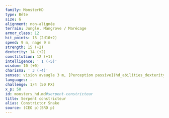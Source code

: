 ```yaml
---
family: MonsterHD
type: Bête
size: G
alignment: non-alignée
terrain: Jungle, Mangrove / Marécage
armor_class: 12
hit_points: 13 (2d10+2)
speed: 9 m, nage 9 m
strength: 15 (+2)
dexterity: 14 (+2)
constitution: 12 (+1)
intelligence: ' 1 (-5)'
wisdom: 10 (+0)
charisma: ' 3 (-4)'
senses: vision aveugle 3 m, [Perception passive](hd_abilities_dexterity_perception_passive.md) 10
languages: —
challenge: 1/4 (50 PX)
x_p: 50
id: monsters_hd.md#serpent-constricteur
title: Serpent constricteur
alias: Constrictor Snake
source: (CEO p)(SRD p)
---
```


